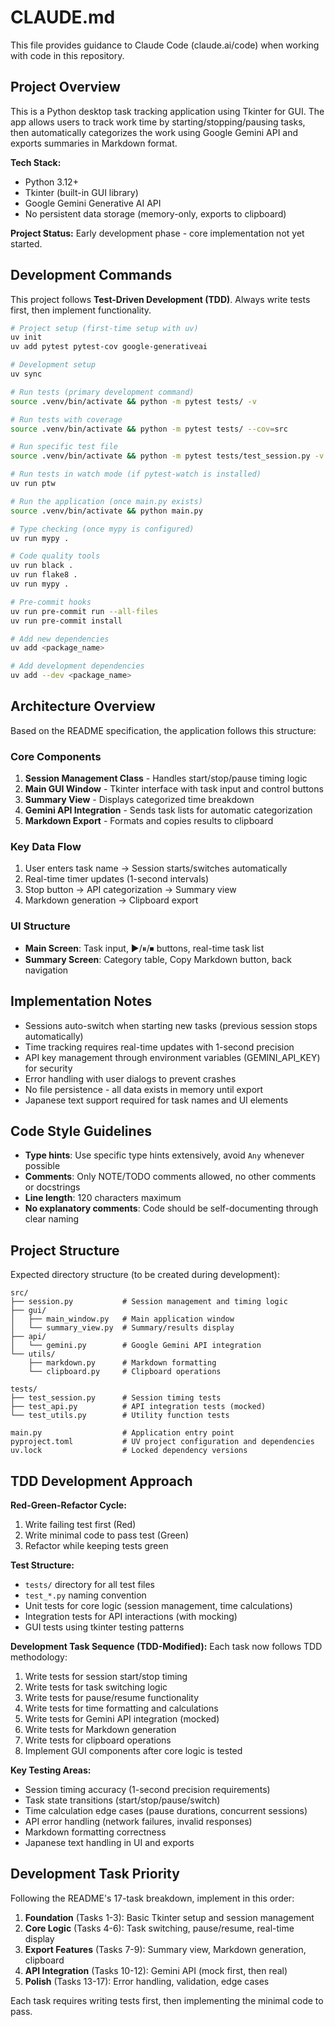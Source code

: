 # CLAUDE.md

This file provides guidance to Claude Code (claude.ai/code) when working with code in this repository.

## Project Overview

This is a Python desktop task tracking application using Tkinter for GUI. The app allows users to track work time by starting/stopping/pausing tasks, then automatically categorizes the work using Google Gemini API and exports summaries in Markdown format.

**Tech Stack:**
- Python 3.12+
- Tkinter (built-in GUI library)
- Google Gemini Generative AI API
- No persistent data storage (memory-only, exports to clipboard)

**Project Status:** Early development phase - core implementation not yet started.

## Development Commands

This project follows **Test-Driven Development (TDD)**. Always write tests first, then implement functionality.

```bash
# Project setup (first-time setup with uv)
uv init
uv add pytest pytest-cov google-generativeai

# Development setup
uv sync

# Run tests (primary development command)
source .venv/bin/activate && python -m pytest tests/ -v

# Run tests with coverage
source .venv/bin/activate && python -m pytest tests/ --cov=src

# Run specific test file
source .venv/bin/activate && python -m pytest tests/test_session.py -v

# Run tests in watch mode (if pytest-watch is installed)
uv run ptw

# Run the application (once main.py exists)
source .venv/bin/activate && python main.py

# Type checking (once mypy is configured)
uv run mypy .

# Code quality tools
uv run black .
uv run flake8 .
uv run mypy .

# Pre-commit hooks
uv run pre-commit run --all-files
uv run pre-commit install

# Add new dependencies
uv add <package_name>

# Add development dependencies
uv add --dev <package_name>
```

## Architecture Overview

Based on the README specification, the application follows this structure:

### Core Components
1. **Session Management Class** - Handles start/stop/pause timing logic
2. **Main GUI Window** - Tkinter interface with task input and control buttons
3. **Summary View** - Displays categorized time breakdown
4. **Gemini API Integration** - Sends task lists for automatic categorization
5. **Markdown Export** - Formats and copies results to clipboard

### Key Data Flow
1. User enters task name → Session starts/switches automatically
2. Real-time timer updates (1-second intervals)
3. Stop button → API categorization → Summary view
4. Markdown generation → Clipboard export

### UI Structure
- **Main Screen**: Task input, ▶/⏸/⏹ buttons, real-time task list
- **Summary Screen**: Category table, Copy Markdown button, back navigation

## Implementation Notes

- Sessions auto-switch when starting new tasks (previous session stops automatically)
- Time tracking requires real-time updates with 1-second precision
- API key management through environment variables (GEMINI_API_KEY) for security
- Error handling with user dialogs to prevent crashes
- No file persistence - all data exists in memory until export
- Japanese text support required for task names and UI elements

## Code Style Guidelines

- **Type hints**: Use specific type hints extensively, avoid `Any` whenever possible
- **Comments**: Only NOTE/TODO comments allowed, no other comments or docstrings
- **Line length**: 120 characters maximum
- **No explanatory comments**: Code should be self-documenting through clear naming

## Project Structure

Expected directory structure (to be created during development):
```
src/
├── session.py           # Session management and timing logic
├── gui/
│   ├── main_window.py   # Main application window
│   └── summary_view.py  # Summary/results display
├── api/
│   └── gemini.py        # Google Gemini API integration
└── utils/
    ├── markdown.py      # Markdown formatting
    └── clipboard.py     # Clipboard operations

tests/
├── test_session.py      # Session timing tests
├── test_api.py          # API integration tests (mocked)
└── test_utils.py        # Utility function tests

main.py                  # Application entry point
pyproject.toml           # UV project configuration and dependencies
uv.lock                  # Locked dependency versions
```

## TDD Development Approach

**Red-Green-Refactor Cycle:**
1. Write failing test first (Red)
2. Write minimal code to pass test (Green)
3. Refactor while keeping tests green

**Test Structure:**
- `tests/` directory for all test files
- `test_*.py` naming convention
- Unit tests for core logic (session management, time calculations)
- Integration tests for API interactions (with mocking)
- GUI tests using tkinter testing patterns

**Development Task Sequence (TDD-Modified):**
Each task now follows TDD methodology:
1. Write tests for session start/stop timing
2. Write tests for task switching logic
3. Write tests for pause/resume functionality
4. Write tests for time formatting and calculations
5. Write tests for Gemini API integration (mocked)
6. Write tests for Markdown generation
7. Write tests for clipboard operations
8. Implement GUI components after core logic is tested

**Key Testing Areas:**
- Session timing accuracy (1-second precision requirements)
- Task state transitions (start/stop/pause/switch)
- Time calculation edge cases (pause durations, concurrent sessions)
- API error handling (network failures, invalid responses)
- Markdown formatting correctness
- Japanese text handling in UI and exports

## Development Task Priority

Following the README's 17-task breakdown, implement in this order:
1. **Foundation** (Tasks 1-3): Basic Tkinter setup and session management
2. **Core Logic** (Tasks 4-6): Task switching, pause/resume, real-time display
3. **Export Features** (Tasks 7-9): Summary view, Markdown generation, clipboard
4. **API Integration** (Tasks 10-12): Gemini API (mock first, then real)
5. **Polish** (Tasks 13-17): Error handling, validation, edge cases

Each task requires writing tests first, then implementing the minimal code to pass.
